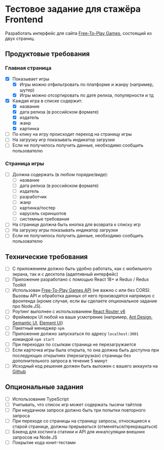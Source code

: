 # Тестовое задание для стажёра Frontend

Разработать интерфейс для сайта [Free-To-Play Games](https://www.freetogame.com/), состоящий из двух страниц.

## Продуктовые требования

### Главная страница

- [X] Показывает игры
  - [X] Игры можно отфильтровать по платформе и жанру (например, шутер)
  - [X] Игры можно отсортировать по дате релиза, популярности и тд
- [X] Каждая игра в списке содержит:
  - [X] название
  - [X] дата релиза (в российском формате)
  - [X] издатель
  - [X] жанр
  - [X] картинка
- [ ] По клику на игру происходит переход на страницу игры
- [ ] На загрузку игр показывать индикатор загрузки
- [ ] Если не получилось получить данные, необходимо сообщить пользователю

### Страница игры

- [ ] Должна содержать (в любом порядке/виде):
  - [ ] название
  - [ ] дата релиза (в российском формате)
  - [ ] издатель
  - [ ] разработчик
  - [ ] жанр
  - [ ] картинка/постер
  - [ ] карусель скриншотов
  - [ ] системные требования
- [ ] На странице должна быть кнопка для возврата к списку игр
- [ ] На загрузку игры показывать индикатор загрузки
- [ ] Если не получилось получить данные, необходимо сообщить пользователю

## Технические требования

- [ ] С приложением должно быть удобно работать, как с мобильного экрана, так и с десктопа (адаптивный интерфейс)
- [ ] Приложение разработано с помощью React 18+ и Redux / Redux Toolkit
- [ ] Использован [Free-To-Play Games API](https://www.freetogame.com/api-doc) (не важно с или без CORS). Вызовы API и обработка данных от него производятся напрямую с фронтенда (кроме случая, если вы сделаете опциональное задание про Node.JS).
- [ ] Роутинг выполнен с использованием [React Router v6](https://reactrouter.com/en/main)
- [ ] Фреймворк UI любой на ваше усмотрение (например, [Ant Design](https://ant.design/), [Semantic UI](https://react.semantic-ui.com/), [Element UI](http://elemental-ui.com/))
- [ ] Пакетный менеджер `npm`
- [ ] Приложение должно запускаться по адресу `localhost:3001` командой `npm start`
- [ ] При переходах по ссылкам страница не перезагружается
- [ ] Если карточка игры была открыта, то она должна быть доступна при последующих открытиях (перезагрузках) страницы без дополнительного запроса в течение 5 минут
- [ ] Исходный код решения должен быть выложен с вашего аккаунта на [Github](http://github.com/)

## Опциональные задания

- [ ] Использование TypeScript
- [ ] Учитывать, что список игр может содержать тысячи тайтлов
- [ ] При неудачном запросе должно быть три попытки повторного запроса
- [ ] При переходе со страницы на страницу запросы, относящиеся к старой странице, должны прерываться (отменяться/прекращаться)
- [ ] Бэкенд для хостинга статики и API для инкапсуляции внешних запросов на Node.JS
- [ ] Покрытие кода юнит-тестами
